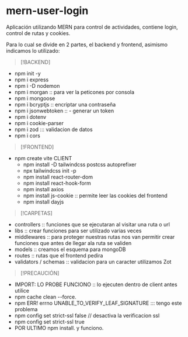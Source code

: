 # mern-user-login
Aplicación utilizando MERN para control de actividades, contiene login, control de rutas y cookies.

Para lo cual se divide en 2 partes, el backend y frontend, asimismo indicamos lo utilizado:
> [!BACKEND]
   - npm init -y 
   - npm i express
   - npm i -D nodemon
   - npm i morgan   :: para ver la peticones por consola
   - npm i mongoose
   - npm i bcryptjs  :: encriptar una contraseña 
   - npm i jsonwebtoken  :: - generar un token
   - npm i dotenv
   - npm i cookie-parser
   - npm i zod   ::: validacion de datos
   - npm i cors

> [!FRONTEND]
  -  npm create vite
    CLIENT
       - npm install -D tailwindcss postcss autoprefixer
       - npx tailwindcss init -p
       - npm install react-router-dom
       - npm install react-hook-form
       - npm install axios
       - npm install js-cookie :: permite leer las cookies del frontend
       - npm install dayjs

> [!CARPETAS]
- controllers   :: funciones que se ejecutaran al visitar una ruta o url
- libs          :: crear funciones para ser utilizado varias veces
- middlewares   :: para proteger nuestras rutas nos van permitir crear funciones que antes de llegar ala ruta se validen
- models        :: creamos el esquema para mongoDB
- routes        :: rutas que el frontend pedira
- validators / schemas :: validacion para un caracter utilizamos Zot

> [!PRECAUCIÓN]
- IMPORT: LO PROBE FUNCIONO :: lo ejecuten dentro de client  antes utilice 
- npm cache clean --force.
- npm ERR! errno UNABLE_TO_VERIFY_LEAF_SIGNATURE ::: tengo este problema
- npm config set strict-ssl false   // desactiva la verificacion ssl
- npm config set strict-ssl true
- POR ULTIMO npm install. y funciono.